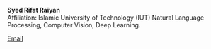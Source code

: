 **Syed Rifat Raiyan**  
Affiliation: Islamic University of Technology (IUT)
Natural Language Processing, Computer Vision, Deep Learning.

[Email](mailto:rifatraiyan@iut-dhaka.edu)